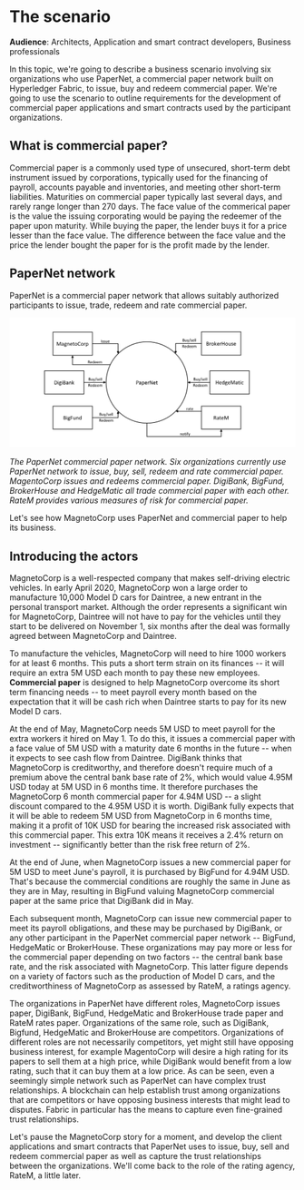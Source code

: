 # The scenario

**Audience**: Architects, Application and smart contract developers, Business
professionals

In this topic, we're going to describe a business scenario involving six
organizations who use PaperNet, a commercial paper network built on Hyperledger
Fabric, to issue, buy and redeem commercial paper. We're going to use the
scenario to outline requirements for the development of commercial paper
applications and smart contracts used by the participant organizations.

## What is commercial paper?

Commercial paper is a commonly used type of unsecured, short-term debt instrument 
issued by corporations, typically used for the financing of payroll, accounts 
payable and inventories, and meeting other short-term liabilities. Maturities on 
commercial paper typically last several days, and rarely range longer than 270 days. 
The face value of the commerical paper is the value the issuing corporating would be
paying the redeemer of the paper upon maturity. While buying the paper, the lender 
buys it for a price lesser than the face value. The difference between the face value and 
the price the lender bought the paper for is the profit made by the lender.

## PaperNet network

PaperNet is a commercial paper network that allows suitably authorized
participants to issue, trade, redeem and rate commercial paper.

![develop.systemscontext](./develop.diagram.1.png)

*The PaperNet commercial paper network. Six organizations currently use PaperNet
network to issue, buy, sell, redeem and rate commercial paper. MagentoCorp
issues and redeems commercial paper.  DigiBank, BigFund, BrokerHouse and
HedgeMatic all trade commercial paper with each other. RateM provides various
measures of risk for commercial paper.*

Let's see how MagnetoCorp uses PaperNet and commercial paper to help its
business.

## Introducing the actors

MagnetoCorp is a well-respected company that makes self-driving electric
vehicles. In early April 2020, MagnetoCorp won a large order to manufacture
10,000 Model D cars for Daintree, a new entrant in the personal transport
market. Although the order represents a significant win for MagnetoCorp,
Daintree will not have to pay for the vehicles until they start to be delivered
on November 1, six months after the deal was formally agreed between MagnetoCorp
and Daintree.

To manufacture the vehicles, MagnetoCorp will need to hire 1000 workers for at
least 6 months. This puts a short term strain on its finances -- it will require
an extra 5M USD each month to pay these new employees. **Commercial paper** is
designed to help MagnetoCorp overcome its short term financing needs -- to meet
payroll every month based on the expectation that it will be cash rich when
Daintree starts to pay for its new Model D cars.

At the end of May, MagnetoCorp needs 5M USD to meet payroll for the extra
workers it hired on May 1. To do this, it issues a commercial paper with a face
value of 5M USD with a maturity date 6 months in the future -- when it expects
to see cash flow from Daintree. DigiBank thinks that MagnetoCorp is
creditworthy, and therefore doesn't require much of a premium above the central
bank base rate of 2%, which would value 4.95M USD today at 5M USD in 6 months
time. It therefore purchases the MagnetoCorp 6 month commercial paper for 4.94M
USD -- a slight discount compared to the 4.95M USD it is worth. DigiBank fully
expects that it will be able to redeem 5M USD from MagnetoCorp in 6 months time,
making it a profit of 10K USD for bearing the increased risk associated with
this commercial paper. This extra 10K means it receives a 2.4% return on
investment -- significantly better than the risk free return of 2%.

At the end of June, when MagnetoCorp issues a new commercial paper for 5M USD to
meet June's payroll, it is purchased by BigFund for 4.94M USD.  That's because
the commercial conditions are roughly the same in June as they are in May,
resulting in BigFund valuing MagnetoCorp commercial paper at the same price that
DigiBank did in May.

Each subsequent month, MagnetoCorp can issue new commercial paper to meet its
payroll obligations, and these may be purchased by DigiBank, or any other
participant in the PaperNet commercial paper network -- BigFund, HedgeMatic or
BrokerHouse. These organizations may pay more or less for the commercial paper
depending on two factors -- the central bank base rate, and the risk associated
with MagnetoCorp. This latter figure depends on a variety of factors such as the
production of Model D cars, and the creditworthiness of MagnetoCorp as assessed
by RateM, a ratings agency.

The organizations in PaperNet have different roles, MagnetoCorp issues paper,
DigiBank, BigFund, HedgeMatic and BrokerHouse trade paper and RateM rates paper.
Organizations of the same role, such as DigiBank, Bigfund, HedgeMatic and
BrokerHouse are competitors. Organizations of different roles are not
necessarily competitors, yet might still have opposing business interest, for
example MagentoCorp will desire a high rating for its papers to sell them at
a high price, while DigiBank would benefit from a low rating, such that it can
buy them at a low price. As can be seen, even a seemingly simple network such
as PaperNet can have complex trust relationships. A blockchain can help
establish trust among organizations that are competitors or have opposing
business interests that might lead to disputes. Fabric in particular has the
means to capture even fine-grained trust relationships.

Let's pause the MagnetoCorp story for a moment, and develop the client
applications and smart contracts that PaperNet uses to issue, buy, sell and
redeem commercial paper as well as capture the trust relationships between
the organizations.  We'll come back to the role of the rating agency,
RateM, a little later.

<!--- Licensed under Creative Commons Attribution 4.0 International License
https://creativecommons.org/licenses/by/4.0/ -->
